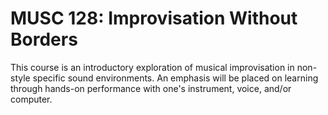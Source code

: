 # MUSC 128: Improvisation Without Borders

This course is an introductory exploration of musical improvisation in non-style specific sound environments. An emphasis will be placed on learning through hands-on performance with one's instrument, voice, and/or computer.